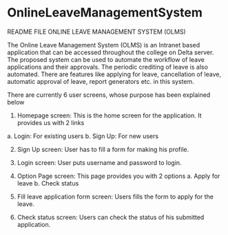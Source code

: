 OnlineLeaveManagementSystem
===========================
README FILE
ONLINE LEAVE MANAGEMENT SYSTEM (OLMS)

The Online Leave Management System (OLMS) is an Intranet based application that can be accessed throughout the college on Delta server. 
The proposed system can be used to automate the workflow of leave applications and their approvals. The periodic crediting of leave is also automated. There are features like applying for leave, cancellation of leave, automatic approval of leave, report generators etc. in this system.

There are currently 6 user screens, whose purpose has been explained below



1.	Homepage screen: This is the home screen for the application. It provides us with 2 links

a.	Login: For existing users
b.	Sign Up: For new users

2.	Sign Up screen: User has to fill a form for making his profile.

3.	Login screen: User puts username and password to login.

4.	Option Page screen: This page provides you with 2 options 
a.	Apply for leave
b.	Check status

5.	Fill leave application form screen: Users fills the form to apply for the leave.

6.	Check status screen: Users can check the status of his submitted application.

